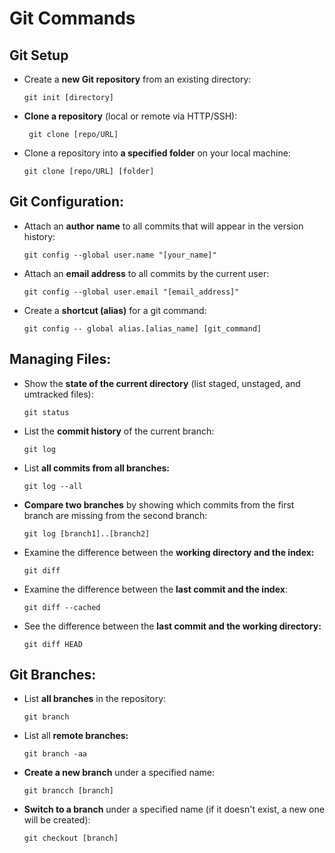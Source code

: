 # Git Commands

## Git Setup
* Create a <b>new Git repository</b> from an existing directory:

  ```
  git init [directory]
  ```
 * <b>Clone a repository</b> (local or remote via HTTP/SSH):
 
    ```
     git clone [repo/URL]
    ```
 * Clone a repository into <b>a specified folder</b> on your local machine:
 
   ```
   git clone [repo/URL] [folder]
   ```
   
## Git Configuration:
* Attach an <b>author name</b> to all commits that will appear in the version history:
  
  ```
  git config --global user.name "[your_name]"
  ```
* Attach an <b>email address</b> to all commits by the current user:

  ```
  git config --global user.email "[email_address]"
  ```
  
* Create a <b>shortcut (alias)</b> for a git command:

  ```
  git config -- global alias.[alias_name] [git_command]
  ```
  
## Managing Files:
* Show the **state of the current directory** (list staged, unstaged, and umtracked files):

  ```
  git status
  ```
* List the **commit history** of the current branch:

  ```
  git log
  ```
* List **all commits from all branches:**

  ```
  git log --all
  ```
* **Compare two branches** by showing which commits from the first branch are missing from the second branch:

  ```
  git log [branch1]..[branch2]
  ```
* Examine the difference between the **working directory and the index:**

  ```
  git diff
  ```
* Examine the difference between the **last commit and the index**:

  ```
  git diff --cached
  ```
* See the difference between the **last commit and the working directory:**

  ```
  git diff HEAD
  ```

## Git Branches:
* List **all branches** in the repository:

  ```
  git branch
  ```
* List all **remote branches:**

  ```
  git branch -aa
  ```
* **Create a new branch** under a specified name:

  ```
  git brancch [branch]
  ```
* **Switch to a branch** under a specified name (if it doesn't exist, a new one will be created):

  ```
  git checkout [branch]
  ```
  
   
